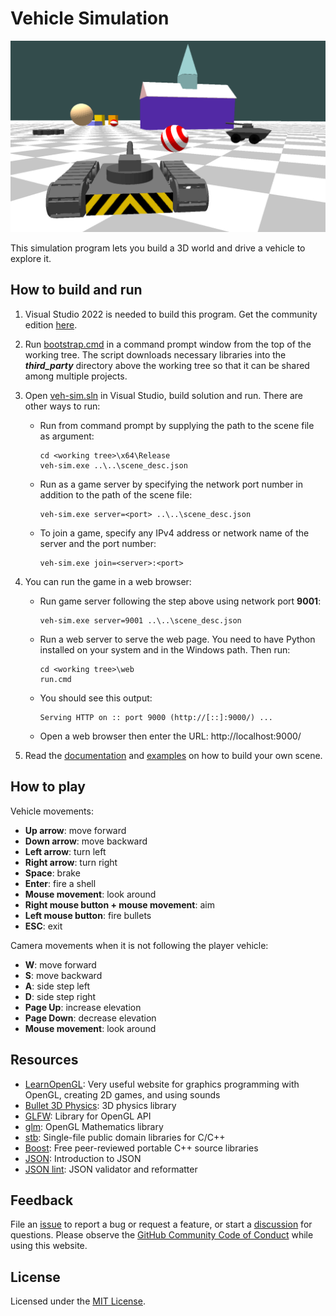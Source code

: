 # Vehicle Simulation

![App screen](app_screen.png "App screen")

This simulation program lets you build a 3D world and drive a vehicle to explore it.

## How to build and run

1. Visual Studio 2022 is needed to build this program. Get the community edition [here](https://visualstudio.microsoft.com/thank-you-downloading-visual-studio/?sku=Community&channel=Release&version=VS2022&source=VSLandingPage&cid=2030&passive=false).

2. Run [bootstrap.cmd](bootstrap.cmd) in a command prompt window from the top of the working tree. The script downloads necessary libraries into the ***third_party*** directory above the working tree so that it can be shared among multiple projects.

3. Open [veh-sim.sln](veh-sim.sln) in Visual Studio, build solution and run. There are other ways to run:

    * Run from command prompt by supplying the path to the scene file as argument: 
        ```
        cd <working tree>\x64\Release
        veh-sim.exe ..\..\scene_desc.json
        ```
    * Run as a game server by specifying the network port number in addition to the path of the scene file:  
        ```
        veh-sim.exe server=<port> ..\..\scene_desc.json
        ```
    * To join a game, specify any IPv4 address or network name of the server and the port number:
        ```
        veh-sim.exe join=<server>:<port>
        ```

4. You can run the game in a web browser:
    * Run game server following the step above using network port **9001**:
        ```
        veh-sim.exe server=9001 ..\..\scene_desc.json
        ```
    * Run a web server to serve the web page. You need to have Python installed on your system and in the Windows path. Then run:
        ```
        cd <working tree>\web
        run.cmd
        ```
    * You should see this output:
        ```
        Serving HTTP on :: port 9000 (http://[::]:9000/) ...
        ```

    * Open a web browser then enter the URL: http://localhost:9000/

5. Read the [documentation](docs/scene_desc.md) and [examples](docs/examples.json) on how to build your own scene.

## How to play

Vehicle movements:

* **Up arrow**: move forward
* **Down arrow**: move backward
* **Left arrow**: turn left
* **Right arrow**: turn right
* **Space**: brake
* **Enter**: fire a shell
* **Mouse movement**: look around
* **Right mouse button + mouse movement**: aim
* **Left mouse button**: fire bullets
* **ESC**: exit

Camera movements when it is not following the player vehicle:

* **W**: move forward
* **S**: move backward
* **A**: side step left
* **D**: side step right
* **Page Up**: increase elevation
* **Page Down**: decrease elevation
* **Mouse movement**: look around

## Resources

* [LearnOpenGL](https://learnopengl.com/): Very useful website for graphics programming with OpenGL, creating 2D games, and using sounds
* [Bullet 3D Physics](https://pybullet.org/): 3D physics library
* [GLFW](https://www.glfw.org/): Library for OpenGL API
* [glm](https://glm.g-truc.net/): OpenGL Mathematics library
* [stb](https://github.com/nothings/stb): Single-file public domain libraries for C/C++
* [Boost](https://www.boost.org/): Free peer-reviewed portable C++ source libraries 
* [JSON](https://www.json.org/): Introduction to JSON 
* [JSON lint](https://jsonlint.com/): JSON validator and reformatter

## Feedback

File an [issue](https://github.com/isaacchou/veh-sim/issues) to report a bug or request a feature, or start a [discussion](https://github.com/isaacchou/veh-sim/discussions) for questions. Please observe the [GitHub Community Code of Conduct](https://docs.github.com/en/site-policy/github-terms/github-community-code-of-conduct) while using this website.

## License

Licensed under the [MIT License](LICENSE).
